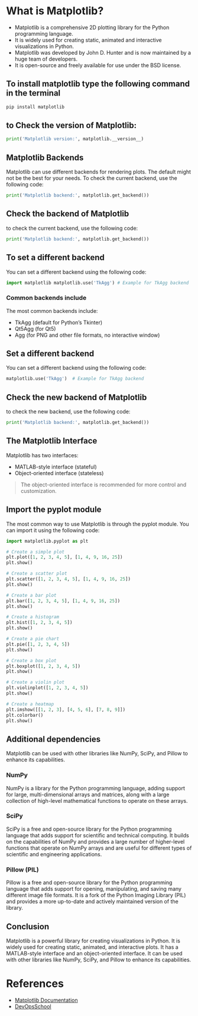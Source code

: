 # What is Matplotlib?

- Matplotlib is a comprehensive 2D plotting library for the Python programming language.
- It is widely used for creating static, animated and interactive visualizations in Python.
- Matplotlib was developed by John D. Hunter and is now maintained by a huge team of developers.
- It is open-source and freely available for use under the BSD license.

## To install matplotlib type the following command in the terminal

```bash
pip install matplotlib
```

## to Check the version of Matplotlib:

```python
print('Matplotlib version:', matplotlib.__version__)
```

## Matplotlib Backends

Matplotlib can use different backends for rendering plots. 
The default might not be the best for your needs.
To check the current backend, use the following code:

```python
print('Matplotlib backend:', matplotlib.get_backend())
```

## Check the backend of Matplotlib

to check the current backend, use the following code:

```python
print('Matplotlib backend:', matplotlib.get_backend())
```

## To set a different backend

You can set a different backend using the following code:

```python
import matplotlib matplotlib.use('TkAgg') # Example for TkAgg backend
```

### Common backends include

The most common backends include:

- TkAgg (default for Python’s Tkinter)
- Qt5Agg (for Qt5)
- Agg (for PNG and other file formats, no interactive window)

## Set a different backend

You can set a different backend using the following code:

```python
matplotlib.use('TkAgg')  # Example for TkAgg backend
```

## Check the new backend of Matplotlib

to check the new backend, use the following code:

```python
print('Matplotlib backend:', matplotlib.get_backend())
```

## The Matplotlib Interface

Matplotlib has two interfaces:

- MATLAB-style interface (stateful)
- Object-oriented interface (stateless)

> The object-oriented interface is recommended for more control and customization.

## Import the pyplot module

The most common way to use Matplotlib is through the pyplot module.
You can import it using the following code:

```python
import matplotlib.pyplot as plt

# Create a simple plot
plt.plot([1, 2, 3, 4, 5], [1, 4, 9, 16, 25])
plt.show()

# Create a scatter plot
plt.scatter([1, 2, 3, 4, 5], [1, 4, 9, 16, 25])
plt.show()

# Create a bar plot
plt.bar([1, 2, 3, 4, 5], [1, 4, 9, 16, 25])
plt.show()

# Create a histogram
plt.hist([1, 2, 3, 4, 5])
plt.show()

# Create a pie chart
plt.pie([1, 2, 3, 4, 5])
plt.show()

# Create a box plot
plt.boxplot([1, 2, 3, 4, 5])
plt.show()

# Create a violin plot
plt.violinplot([1, 2, 3, 4, 5])
plt.show()

# Create a heatmap
plt.imshow([[1, 2, 3], [4, 5, 6], [7, 8, 9]])
plt.colorbar()
plt.show()

```

## Additional dependencies

Matplotlib can be used with other libraries like NumPy, SciPy, and Pillow to enhance its capabilities.

### NumPy

NumPy is a library for the Python programming language, adding support for large, multi-dimensional arrays and matrices, along with a large collection of high-level mathematical functions to operate on these arrays.

### SciPy

SciPy is a free and open-source library for the Python programming language that adds support for scientific and technical computing. It builds on the capabilities of NumPy and provides a large number of higher-level functions that operate on NumPy arrays and are useful for different types of scientific and engineering applications.

### Pillow (PIL)

Pillow is a free and open-source library for the Python programming language that adds support for opening, manipulating, and saving many different image file formats. It is a fork of the Python Imaging Library (PIL) and provides a more up-to-date and actively maintained version of the library.

## Conclusion

Matplotlib is a powerful library for creating visualizations in Python. It is widely used for creating static, animated, and interactive plots. It has a MATLAB-style interface and an object-oriented interface. It can be used with other libraries like NumPy, SciPy, and Pillow to enhance its capabilities.

# References

- [Matplotlib Documentation](https://matplotlib.org/stable/contents.html)
- [DevOpsSchool](https://www.devopsschool.com/blog/what-is-matplotlib-and-use-cases-of-matplotlib/#:~:text=Matplotlib%20is%20a%20comprehensive%202D,a%20huge%20team%20of%20developers.)
